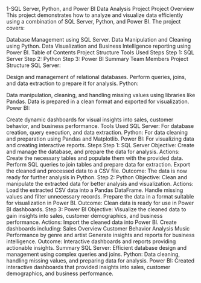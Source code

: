 1-SQL Server, Python, and Power BI Data Analysis Project
Project Overview
This project demonstrates how to analyze and visualize data efficiently using a combination of SQL Server, Python, and Power BI. The project covers:

Database Management using SQL Server.
Data Manipulation and Cleaning using Python.
Data Visualization and Business Intelligence reporting using Power BI.
Table of Contents
Project Structure
Tools Used
Steps
Step 1: SQL Server
Step 2: Python
Step 3: Power BI
Summary
Team Members
Project Structure
SQL Server:

Design and management of relational databases.
Perform queries, joins, and data extraction to prepare it for analysis.
Python:

Data manipulation, cleaning, and handling missing values using libraries like Pandas.
Data is prepared in a clean format and exported for visualization.
Power BI:

Create dynamic dashboards for visual insights into sales, customer behavior, and business performance.
Tools Used
SQL Server: For database creation, query execution, and data extraction.
Python: For data cleaning and preparation using Pandas and Matplotlib.
Power BI: For visualizing data and creating interactive reports.
Steps
Step 1: SQL Server
Objective: Create and manage the database, and prepare the data for analysis.
Actions:
Create the necessary tables and populate them with the provided data.
Perform SQL queries to join tables and prepare data for extraction.
Export the cleaned and processed data to a CSV file.
Outcome: The data is now ready for further analysis in Python.
Step 2: Python
Objective: Clean and manipulate the extracted data for better analysis and visualization.
Actions:
Load the extracted CSV data into a Pandas DataFrame.
Handle missing values and filter unnecessary records.
Prepare the data in a format suitable for visualization in Power BI.
Outcome: Clean data is ready for use in Power BI dashboards.
Step 3: Power BI
Objective: Visualize the cleaned data to gain insights into sales, customer demographics, and business performance.
Actions:
Import the cleaned data into Power BI.
Create dashboards including:
Sales Overview
Customer Behavior Analysis
Music Performance by genre and artist
Generate insights and reports for business intelligence.
Outcome: Interactive dashboards and reports providing actionable insights.
Summary
SQL Server: Efficient database design and management using complex queries and joins.
Python: Data cleaning, handling missing values, and preparing data for analysis.
Power BI: Created interactive dashboards that provided insights into sales, customer demographics, and business performance.
